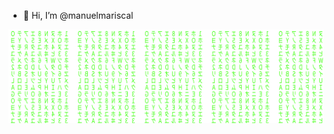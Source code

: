 - 👋 Hi, I’m @manuelmariscal

<!---
manuelmariscal/manuelmariscal is a ✨ special ✨ repository because its `README.md` (this file) appears on your GitHub profile.
You can click the Preview link to take a look at your changes.
--->
![MatrixProfile](https://github.com/manuelmariscal/manuelmariscal/blob/main/matrix.svg)
